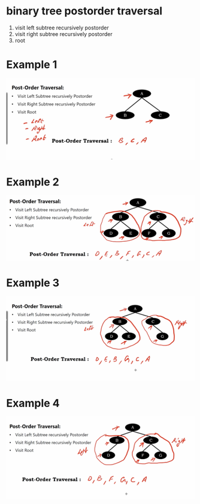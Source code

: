 # binary tree postorder traversal

1. visit left subtree recursively postorder
2. visit right subtree recursively postorder
3. root

# Example 1

<img src='../asserts/160_1.png'></img>

# Example 2

<img src='../asserts/160_2.png'></img>

# Example 3

<img src='../asserts/160_3.png'></img>

# Example 4

<img src='../asserts/160_4.png'></img>
